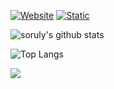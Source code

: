 [![Website](https://img.shields.io/badge/site-gurizenit.tk-blue)](https://gurizenit.tk)
[![Static](https://img.shields.io/static/v1?style=flat&logo=twitter&label=follow&message=@GuriZenit&color=blue)](https://twitter.com/gurizenit)

![soruly's github stats](https://github-readme-stats.vercel.app/api?username=gurizenit&theme=react&show_icons=true&include_all_commits=true&count_private=true&hide=issues,contribs)

![Top Langs](https://github-readme-stats.vercel.app/api/top-langs/?username=gurizenit&theme=react&layout=compact&langs_count=12&card_width=444)

![](https://i.imgur.com/vIxxQyC.gif)